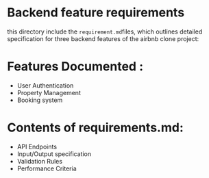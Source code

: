 # Backend feature requirements 
this directory include the `requirement.md`files, which outlines detailed specification for three backend features of the airbnb clone project:

# Features Documented : 
- User Authentication
- Property Management 
- Booking system 

# Contents of requirements.md:
- API Endpoints
- Input/Output specification 
- Validation Rules 
- Performance Criteria

